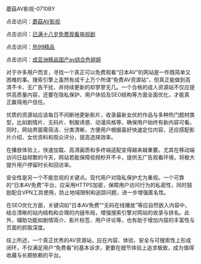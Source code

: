 蘑菇AV影视-0710BY

点击访问：<a href="https://heiliaoe8ajia.pages.dev">蘑菇AV影视</a>

点击访问：<a href="https://heiliaoxqkkct.pages.dev">已满十八岁免费观看电视剧</a>

点击访问：<a href="https://heiliao2dmwwy.pages.dev">热99精品</a>

点击访问：<a href="https://heiliaoxwd5i8.pages.dev">成亚洲精品国产av综合色婷婷</a>



对于许多用户而言，寻找一个真正可以免费观看“日本AV”的网站是一件既简单又困难的事。搜索引擎上虽然有成千上万个所谓“免费AV资源站”，但真正能做到高清不卡、无广告干扰、并持续更新的却寥寥无几。一个合格的成人资源站不仅应提供高质量内容，还要在隐私保护、用户体验及SEO结构等方面全面优化，才能真正赢得用户信任。

优质的资源站应该每日不间断地更新影片，收录最新女优的作品与多种热门题材类型，比如剧情片、无码片、制服诱惑、动漫风格等，确保用户始终有新内容可看。同时，网站界面需简洁、分类清晰，方便用户根据喜好快速定位内容，还应搭配影片介绍、女优资料和观众评分，提高选择效率。

在播放体验上，快速加载、高清画质和多终端适配变得越来越重要。尤其在移动端访问日益频繁的今天，网站若能保障视频秒开不卡，提供无广告观看环境，将极大提升用户停留时长和回访率。

安全性是另一个不能忽视的关键点。现代用户对隐私保护尤为重视。一个可靠的“日本AV免费”平台，应采用HTTPS加密，保障用户访问行为的私密性，同时鼓励配合VPN工具使用，防止地域限制和追踪问题，进一步增强匿名性。

在SEO优化方面，关键词如“日本AV免费”“无码在线播放”等应自然嵌入内容中，结合清晰的站内结构和合理的内链布局，增强搜索引擎对网站的收录与排名。此外，辅助功能如剧情简介、影片标签、用户评论等，也有助于增加内容的丰富性与页面的抓取深度。

综上所述，一个真正优秀的AV资源站，应在内容、体验、安全与可搜索性上形成闭环，不仅满足用户“免费看”的基本诉求，更要在细节体验上追求极致，成为值得收藏与长期依赖的平台。

<span style="display:none;">[Canonical link]( https://github.com/ribense1212/7291181 )</span>
